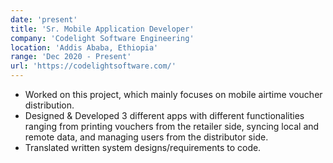 ```yaml
---
date: 'present'
title: 'Sr. Mobile Application Developer'
company: 'Codelight Software Engineering'
location: 'Addis Ababa, Ethiopia'
range: 'Dec 2020 - Present'
url: 'https://codelightsoftware.com/'
---
```


<!-- - Developed and maintained code for in-house and client websites primarily using HTML, CSS, Sass, JavaScript, and jQuery
- Manually tested sites in various browsers and mobile devices to ensure cross-browser compatibility and responsiveness
- Clients included JetBlue, Lovesac, U.S. Cellular, U.S. Department of Defense, and more
 -->

- Worked on this project, which mainly focuses on mobile airtime voucher distribution.
- Designed & Developed 3 different apps with different functionalities ranging from printing vouchers from the retailer side, syncing local and remote data, and managing users from the distributor side.
- Translated written system designs/requirements to code.
